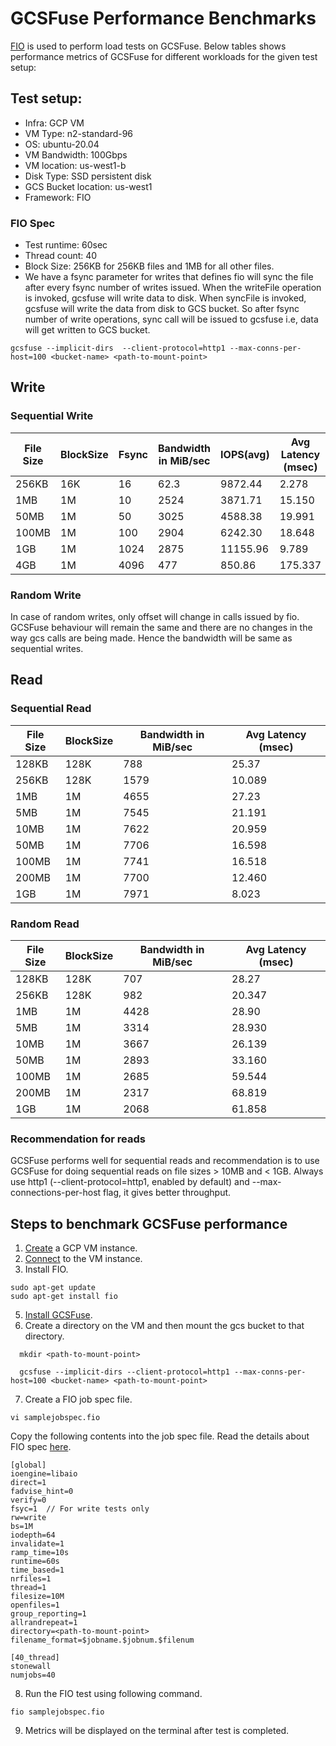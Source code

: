 # GCSFuse Performance Benchmarks

[FIO](https://fio.readthedocs.io/en/latest/) is used to perform load tests on GCSFuse. Below tables shows performance metrics of GCSFuse for different workloads for the given test setup:

## Test setup:

* Infra: GCP VM
* VM Type: n2-standard-96
* OS:  ubuntu-20.04
* VM Bandwidth: 100Gbps
* VM location: us-west1-b
* Disk Type: SSD persistent disk
* GCS Bucket location: us-west1
* Framework: FIO

### FIO Spec
* Test runtime: 60sec
* Thread count: 40
* Block Size: 256KB for 256KB files and 1MB for all other files.
* We have a fsync parameter for writes that defines fio will sync the file after 
every fsync number of writes issued. When the writeFile operation is invoked, 
gcsfuse will write data to disk. When syncFile is invoked, gcsfuse will write the
data from disk to GCS bucket. So after fsync number of write operations, sync call
will be issued to gcsfuse i.e, data will get written to GCS bucket.
```
gcsfuse --implicit-dirs  --client-protocol=http1 --max-conns-per-host=100 <bucket-name> <path-to-mount-point>
```

## Write
### Sequential Write

| File Size | BlockSize | Fsync | Bandwidth in MiB/sec  | IOPS(avg) | Avg Latency (msec) |
|-----------|-----------|-------|-----------------------|-----------|--------------------|
| 256KB     | 16K       | 16    | 62.3                  | 9872.44   | 2.278              |
| 1MB       | 1M        | 10    | 2524                  | 3871.71   | 15.150             |
| 50MB      | 1M        | 50    | 3025                  | 4588.38   | 19.991             |
| 100MB     | 1M        | 100   | 2904                  | 6242.30   | 18.648             |
| 1GB       | 1M        | 1024  | 2875                  | 11155.96  | 9.789              |
| 4GB       | 1M        | 4096  | 477                   | 850.86    | 175.337            |

### Random Write
In case of random writes, only offset will change in calls issued by fio. GCSFuse behaviour will
remain the same and there are no changes in the way gcs calls are being made. Hence the bandwidth will be same
as sequential writes.

## Read
### Sequential Read
| File Size | BlockSize | Bandwidth in MiB/sec | Avg Latency (msec) |
|-----------|-----------|----------------------|--------------------|
| 128KB     | 128K      | 788                  | 25.37              |
| 256KB     | 128K      | 1579                 | 10.089             |
| 1MB       | 1M        | 4655                 | 27.23              |
| 5MB       | 1M        | 7545                 | 21.191             |
| 10MB      | 1M        | 7622                 | 20.959             |
| 50MB      | 1M        | 7706                 | 16.598             |
| 100MB     | 1M        | 7741                 | 16.518             |
| 200MB     | 1M        | 7700                 | 12.460             |
| 1GB       | 1M        | 7971                 | 8.023              |

### Random Read
| File Size | BlockSize | Bandwidth in MiB/sec | Avg Latency (msec) |
|-----------|-----------|----------------------|--------------------|
| 128KB     | 128K      | 707                  | 28.27              |
| 256KB     | 128K      | 982                  | 20.347             |
| 1MB       | 1M        | 4428                 | 28.90              |
| 5MB       | 1M        | 3314                 | 28.930             |
| 10MB      | 1M        | 3667                 | 26.139             |
| 50MB      | 1M        | 2893                 | 33.160             |
| 100MB     | 1M        | 2685                 | 59.544             |
| 200MB     | 1M        | 2317                 | 68.819             |
| 1GB       | 1M        | 2068                 | 61.858             |

### Recommendation for reads
GCSFuse performs well for sequential reads and recommendation is to use GCSFuse for doing sequential reads on file sizes > 10MB and < 1GB. Always use http1 (--client-protocol=http1, enabled by default) and --max-connections-per-host
flag, it gives better throughput.

## Steps to benchmark GCSFuse performance
1. [Create](https://cloud.google.com/compute/docs/instances/create-start-instance#publicimage) a GCP VM instance.
2. [Connect](https://cloud.google.com/compute/docs/instances/connecting-to-instance) to the VM instance.
3. Install FIO.
```
sudo apt-get update
sudo apt-get install fio
```
5. [Install GCSFuse](https://github.com/GoogleCloudPlatform/gcsfuse/blob/master/docs/installing.md#linux).
6. Create a directory on the VM and then mount the gcs bucket to that directory.
```
  mkdir <path-to-mount-point> 
  
  gcsfuse --implicit-dirs --client-protocol=http1 --max-conns-per-host=100 <bucket-name> <path-to-mount-point>
```
7. Create a FIO job spec file.
```
vi samplejobspec.fio
```
Copy the following contents into the job spec file. Read the details about FIO spec
[here](https://fio.readthedocs.io/en/latest/).
```
[global]
ioengine=libaio
direct=1
fadvise_hint=0
verify=0
fsyc=1  // For write tests only
rw=write
bs=1M
iodepth=64
invalidate=1
ramp_time=10s
runtime=60s
time_based=1
nrfiles=1
thread=1
filesize=10M 
openfiles=1
group_reporting=1
allrandrepeat=1
directory=<path-to-mount-point>
filename_format=$jobname.$jobnum.$filenum

[40_thread]
stonewall
numjobs=40
```

8. Run the FIO test using following command. 
```
fio samplejobspec.fio
```
9. Metrics will be displayed on the terminal after test is completed.